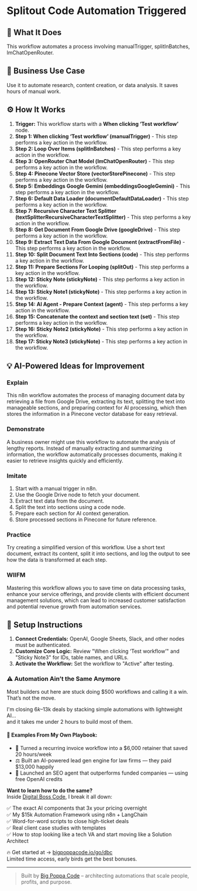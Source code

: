 # Splitout Code Automation Triggered

## 🚀 What It Does
This workflow automates a process involving manualTrigger, splitInBatches, lmChatOpenRouter.

## 💼 Business Use Case
Use it to automate research, content creation, or data analysis. It saves hours of manual work.

## ⚙️ How It Works
1.  **Trigger:** This workflow starts with a **When clicking ‘Test workflow’** node.
2. **Step 1: When clicking ‘Test workflow’ (manualTrigger)** - This step performs a key action in the workflow.
3. **Step 2: Loop Over Items (splitInBatches)** - This step performs a key action in the workflow.
4. **Step 3: OpenRouter Chat Model (lmChatOpenRouter)** - This step performs a key action in the workflow.
5. **Step 4: Pinecone Vector Store (vectorStorePinecone)** - This step performs a key action in the workflow.
6. **Step 5: Embeddings Google Gemini (embeddingsGoogleGemini)** - This step performs a key action in the workflow.
7. **Step 6: Default Data Loader (documentDefaultDataLoader)** - This step performs a key action in the workflow.
8. **Step 7: Recursive Character Text Splitter (textSplitterRecursiveCharacterTextSplitter)** - This step performs a key action in the workflow.
9. **Step 8: Get Document From Google Drive (googleDrive)** - This step performs a key action in the workflow.
10. **Step 9: Extract Text Data From Google Document (extractFromFile)** - This step performs a key action in the workflow.
11. **Step 10: Split Document Text Into Sections (code)** - This step performs a key action in the workflow.
12. **Step 11: Prepare Sections For Looping (splitOut)** - This step performs a key action in the workflow.
13. **Step 12: Sticky Note (stickyNote)** - This step performs a key action in the workflow.
14. **Step 13: Sticky Note1 (stickyNote)** - This step performs a key action in the workflow.
15. **Step 14: AI Agent - Prepare Context (agent)** - This step performs a key action in the workflow.
16. **Step 15: Concatenate the context and section text (set)** - This step performs a key action in the workflow.
17. **Step 16: Sticky Note2 (stickyNote)** - This step performs a key action in the workflow.
18. **Step 17: Sticky Note3 (stickyNote)** - This step performs a key action in the workflow.

## 💡 AI-Powered Ideas for Improvement
### Explain
This n8n workflow automates the process of managing document data by retrieving a file from Google Drive, extracting its text, splitting the text into manageable sections, and preparing context for AI processing, which then stores the information in a Pinecone vector database for easy retrieval.

### Demonstrate
A business owner might use this workflow to automate the analysis of lengthy reports. Instead of manually extracting and summarizing information, the workflow automatically processes documents, making it easier to retrieve insights quickly and efficiently.

### Imitate
1. Start with a manual trigger in n8n.
2. Use the Google Drive node to fetch your document.
3. Extract text data from the document.
4. Split the text into sections using a code node.
5. Prepare each section for AI context generation.
6. Store processed sections in Pinecone for future reference.

### Practice
Try creating a simplified version of this workflow. Use a short text document, extract its content, split it into sections, and log the output to see how the data is transformed at each step.

### WIIFM
Mastering this workflow allows you to save time on data processing tasks, enhance your service offerings, and provide clients with efficient document management solutions, which can lead to increased customer satisfaction and potential revenue growth from automation services.

## 🔧 Setup Instructions
1. **Connect Credentials:** OpenAI, Google Sheets, Slack, and other nodes must be authenticated.
2. **Customize Core Logic:** Review "When clicking ‘Test workflow’" and "Sticky Note3" for IDs, table names, and URLs.
3. **Activate the Workflow:** Set the workflow to "Active" after testing.

### ⚠️ Automation Ain’t the Same Anymore

Most builders out here are stuck doing $500 workflows and calling it a win.  
That’s not the move.  

I'm closing $6k–$13k deals by stacking simple automations with lightweight AI...  
and it takes me under 2 hours to build most of them.

#### 🧠 Examples From My Own Playbook:
- 🔁 Turned a recurring invoice workflow into a $6,000 retainer that saved 20 hours/week  
- ⚖️ Built an AI-powered lead gen engine for law firms — they paid $13,000 happily  
- 🚀 Launched an SEO agent that outperforms funded companies — using free OpenAI credits  

**Want to learn how to do the same?**  
Inside [Digital Boss Code](https://bigpoppacode.io/go/dbc), I break it all down:

✅ The exact AI components that 3x your pricing overnight  
✅ My $15k Automation Framework using n8n + LangChain  
✅ Word-for-word scripts to close high-ticket deals  
✅ Real client case studies with templates  
✅ How to stop looking like a tech VA and start moving like a Solution Architect  

🔥 Get started at → [bigpoppacode.io/go/dbc](https://bigpoppacode.io/go/dbc)  
Limited time access, early birds get the best bonuses.

---
> Built by [Big Poppa Code](https://bigpoppacode.io) – architecting automations that scale people, profits, and purpose.
